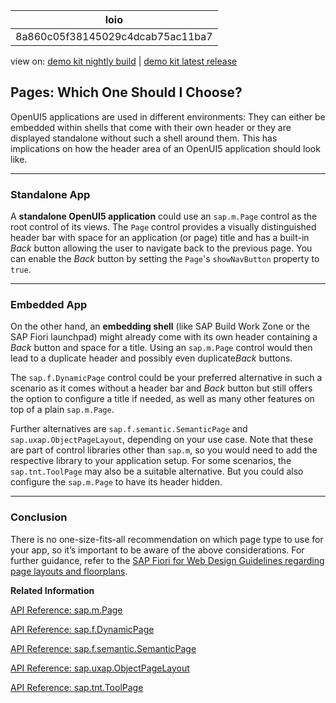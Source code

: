 <!-- loio8a860c05f38145029c4dcab75ac11ba7 -->

| loio |
| -----|
| 8a860c05f38145029c4dcab75ac11ba7 |

<div id="loio">

view on: [demo kit nightly build](https://sdk.openui5.org/nightly/#/topic/8a860c05f38145029c4dcab75ac11ba7) | [demo kit latest release](https://sdk.openui5.org/topic/8a860c05f38145029c4dcab75ac11ba7)</div>

## Pages: Which One Should I Choose?

OpenUI5 applications are used in different environments: They can either be embedded within shells that come with their own header or they are displayed standalone without such a shell around them. This has implications on how the header area of an OpenUI5 application should look like.

***

<a name="loio8a860c05f38145029c4dcab75ac11ba7__section_s33_lmb_ffb"/>

### Standalone App

A **standalone OpenUI5 application** could use an `sap.m.Page` control as the root control of its views. The `Page` control provides a visually distinguished header bar with space for an application \(or page\) title and has a built-in *Back* button allowing the user to navigate back to the previous page. You can enable the *Back* button by setting the `Page`'s `showNavButton` property to `true`.

***

<a name="loio8a860c05f38145029c4dcab75ac11ba7__section_dtc_x2m_3fb"/>

### Embedded App

On the other hand, an **embedding shell** \(like SAP Build Work Zone or the SAP Fiori launchpad\) might already come with its own header containing a *Back* button and space for a title. Using an `sap.m.Page` control would then lead to a duplicate header and possibly even duplicate*Back* buttons.

The `sap.f.DynamicPage` control could be your preferred alternative in such a scenario as it comes without a header bar and *Back* button but still offers the option to configure a title if needed, as well as many other features on top of a plain `sap.m.Page`.

Further alternatives are `sap.f.semantic.SemanticPage` and `sap.uxap.ObjectPageLayout`, depending on your use case. Note that these are part of control libraries other than `sap.m`, so you would need to add the respective library to your application setup. For some scenarios, the `sap.tnt.ToolPage` may also be a suitable alternative. But you could also configure the `sap.m.Page` to have its header hidden.

***

<a name="loio8a860c05f38145029c4dcab75ac11ba7__section_pln_lng_ldc"/>

### Conclusion

There is no one-size-fits-all recommendation on which page type to use for your app, so it’s important to be aware of the above considerations. For further guidance, refer to the [SAP Fiori for Web Design Guidelines regarding page layouts and floorplans](https://experience.sap.com/fiori-design-web/floorplan-overview/).

**Related Information**  


[API Reference: sap.m.Page](https://sdk.openui5.org/api/sap.m.Page)

[API Reference: sap.f.DynamicPage](https://sdk.openui5.org/api/sap.f.DynamicPage)

[API Reference: sap.f.semantic.SemanticPage](https://sdk.openui5.org/api/sap.f.semantic.SemanticPage)

[API Reference: sap.uxap.ObjectPageLayout](https://sdk.openui5.org/api/sap.uxap.ObjectPageLayout)

[API Reference: sap.tnt.ToolPage](https://sdk.openui5.org/api/sap.tnt.ToolPage)

